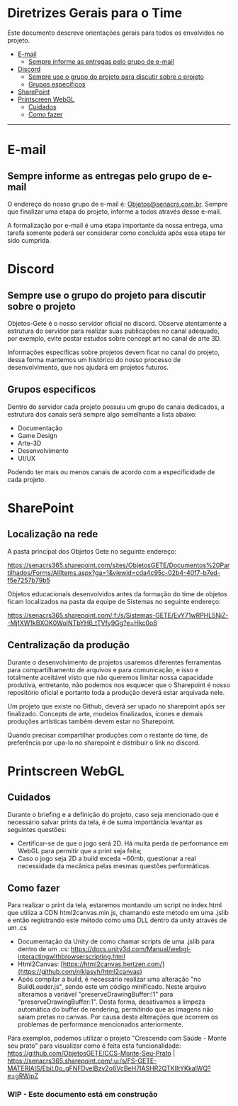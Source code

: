 
<h1>Diretrizes Gerais para o Time</h1>

Este documento descreve orientações gerais para todos os envolvidos no projeto.

- [E-mail](#e-mail)
  - [Sempre informe as entregas pelo grupo de e-mail](#sempre-informe-as-entregas-pelo-grupo-de-e-mail)
- [Discord](#discord)
  - [Sempre use o grupo do projeto para discutir sobre o projeto](#sempre-use-o-grupo-do-projeto-para-discutir-sobre-o-projeto)
  - [Grupos específicos](#grupos-especificos)
- [SharePoint](#sharepoint)
- [Printscreen WebGL](#printscreen-webgl)
  - [Cuidados](#cuidados)
  - [Como fazer](#como-fazer)

---

# E-mail

## Sempre informe as entregas pelo grupo de e-mail
O endereço do nosso grupo de e-mail é: Objetos@senacrs.com.br. Sempre que finalizar uma etapa do projeto, informe a todos através desse e-mail.

A formalização por e-mail é uma etapa importante da nossa entrega, uma tarefa somente poderá ser considerar como concluída após essa etapa ter sido cumprida.

# Discord

## Sempre use o grupo do projeto para discutir sobre o projeto


Objetos-Gete é o nosso servidor oficial no discord. Observe atentamente a estrutura do servidor para realizar suas publicações no canal adequado, por exemplo, evite postar estudos sobre concept art no canal de arte 3D.

Informações específicas sobre projetos devem ficar no canal do projeto, dessa forma mantemos um histórico do nosso processo de desenvolvimento, que nos ajudará em projetos futuros.

## Grupos especificos

Dentro do servidor cada projeto possuiu um grupo de canais dedicados, a estrutura dos canais será sempre algo semelhante a lista abaixo:

* Documentação
* Game Design
* Arte-3D
* Desenvolvimento
* UI/UX


Podendo ter mais ou menos canais de acordo com a especificidade de cada projeto.

# SharePoint

## Localização na rede

A pasta principal dos Objetos Gete no seguinte endereço:

https://senacrs365.sharepoint.com/sites/ObjetosGETE/Documentos%20Partilhados/Forms/AllItems.aspx?ga=1&viewid=cda4c95c-02b4-40f7-b7ed-f5e7257b79b5

Objetos educacionais desenvolvidos antes da formação do time de objetos ficam localizados na pasta da equipe de Sistemas no seguinte endereço:

https://senacrs365.sharepoint.com/:f:/s/Sistemas-GETE/EvY71wRPHL5NiZ--MjfXW1kBXOK0WoINTbYH6_tTVfy9Gg?e=Hkc0o8

## Centralização da produção

Durante o desenvolvimento de projetos usaremos diferentes ferramentas para compartilhamento de arquivos e para comunicação, e isso e totalmente aceitável visto que não queremos limitar nossa capacidade produtiva, entretanto, não podemos nos esquecer que o Sharepoint é nosso repositório oficial e portanto toda a produção deverá estar arquivada nele.

Um projeto que existe no Github, deverá ser upado no sharepoint após ser finalizado. Concepts de arte, modelos finalizados, ícones e demais produções artísticas também devem estar no Sharepoint.

Quando precisar compartilhar produções com o restante do time, de preferência por upa-lo no sharepoint e distribuir o link no discord.

# Printscreen WebGL

## Cuidados
Durante o briefing e a definição do projeto, caso seja mencionado que é necessário salvar prints da tela, é de suma importância levantar as seguintes questões:
* Certificar-se de que o jogo será 2D. Há muita perda de performance em WebGL para permitir que a print seja feita;
* Caso o jogo seja 2D a build exceda ~60mb, questionar a real necessidade da mecânica pelas mesmas questões performáticas.

## Como fazer
Para realizar o print da tela, estaremos montando um script no index.html que utiliza a CDN html2canvas.min.js, chamando este método em uma .jslib e então registrando este método como uma DLL dentro da unity através de um .cs

  * Documentação da Unity de como chamar scripts de uma .jslib para dentro de um .cs: https://docs.unity3d.com/Manual/webgl-interactingwithbrowserscripting.html
  * Html2Canvas: [https://html2canvas.hertzen.com/](https://github.com/niklasvh/html2canvas)
  * Após compilar a build, é necessário realizar uma alteração "no BuildLoader.js", sendo este um código minificado. Neste arquivo alteramos a variável "preserveDrawingBuffer:!1" para "preserveDrawingBuffer:1". Desta forma, desativamos a limpeza automática do buffer de rendering, permitindo que as imagens não saiam pretas no canvas. Por causa desta alterações que ocorrem os problemas de performance mencionados anteriormente.

Para exemplos, podemos utilizar o projeto "Crescendo com Saúde - Monte seu prato" para visualizar como é feita esta funcionalidade: https://github.com/ObjetosGETE/CCS-Monte-Seu-Prato | https://senacrs365.sharepoint.com/:u:/s/FS-GETE-MATERIAIS/EbiL0o_gFNFDvelBzv2o6VcBeH7IASHR2QTKIItYKkalWQ?e=gRWipZ


<h3>WIP - Este documento está em construção</h3>
